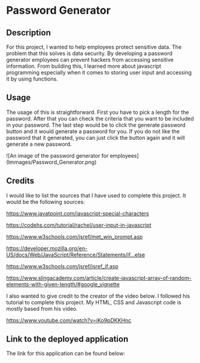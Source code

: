 # Password Generator

## Description
For this project, I wanted to help employees protect sensitive data. The problem that this solves is data security. By developing a password generator employees can prevent hackers from accessing sensitive information. From building this, I learned more about javascript programming especially when it comes to storing user input and accessing it by using functions.

## Usage
The usage of this is straightforward. First you have to pick a length for the password. After that you can check the criteria that you want to be included in your password. The last step would be to click the generate password button and it would generate a password for you. If you do not like the password that it generated, you can just click the button again and it will generate a new password.

![An image of the password generator for employees]
(Immages/Password_Generator.png)

## Credits
I would like to list the sources that I have used to complete this project. It would be the following sources:

https://www.javatpoint.com/javascript-special-characters

https://codehs.com/tutorial/rachel/user-input-in-javascript

https://www.w3schools.com/jsref/met_win_prompt.asp

https://developer.mozilla.org/en-US/docs/Web/JavaScript/Reference/Statements/if...else

https://www.w3schools.com/jsref/jsref_if.asp

https://www.slingacademy.com/article/create-javascript-array-of-random-elements-with-given-length/#google_vignette

I also wanted to give credit to the creator of the video below. I followed his tutorial to complete this project. My HTML, CSS and Javascript code is mostly based from his video.

https://www.youtube.com/watch?v=iKo9pDKKHnc

## Link to the deployed application
The link for this application can be found below:
